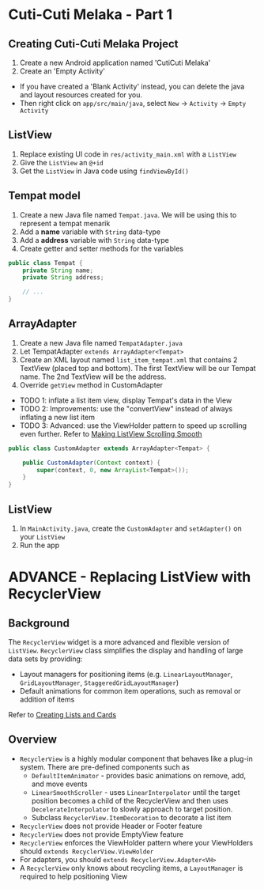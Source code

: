 # Cuti-Cuti Melaka - Part 1

## Creating Cuti-Cuti Melaka Project

1. Create a new Android application named 'CutiCuti Melaka'
2. Create an 'Empty Activity'
  - If you have created a 'Blank Activity' instead, you can delete the java and layout resources created for you.
  - Then right click on `app/src/main/java`, select `New` -> `Activity` -> `Empty Activity`

## ListView

1. Replace existing UI code in `res/activity_main.xml` with a `ListView`
2. Give the `ListView` an `@+id`
3. Get the `ListView` in Java code using `findViewById()`

## Tempat model

1. Create a new Java file named `Tempat.java`. We will be using this to represent a tempat menarik
2. Add a **name** variable with `String` data-type
3. Add a **address** variable with `String` data-type
4. Create getter and setter methods for the variables

```java
public class Tempat {
    private String name;
    private String address;

    // ...
}
```

## ArrayAdapter

1. Create a new Java file named `TempatAdapter.java`
2. Let TempatAdapter `extends ArrayAdapter<Tempat>`
3. Create an XML layout named `list_item_tempat.xml` that contains 2 TextView (placed top and bottom). The first TextView will be our Tempat name. The 2nd TextView will be the address.
4. Override `getView` method in CustomAdapter
  - TODO 1: inflate a list item view, display Tempat's data in the View
  - TODO 2: Improvements: use the "convertView" instead of always inflating a new list item
  - TODO 3: Advanced: use the ViewHolder pattern to speed up scrolling even further. Refer to [Making ListView Scrolling Smooth](https://developer.android.com/training/improving-layouts/smooth-scrolling.html#ViewHolder)

```java
public class CustomAdapter extends ArrayAdapter<Tempat> {

    public CustomAdapter(Context context) {
        super(context, 0, new ArrayList<Tempat>());
    }
}
```

## ListView

1. In `MainActivity.java`, create the `CustomAdapter` and `setAdapter()` on your `ListView`
2. Run the app

# ADVANCE - Replacing ListView with RecyclerView

## Background
The `RecyclerView` widget is a more advanced and flexible version of `ListView`. `RecyclerView` class simplifies the display and handling of large data sets by providing:
  - Layout managers for positioning items (e.g. `LinearLayoutManager`, `GridLayoutManager`, `StaggeredGridLayoutManager`)
  - Default animations for common item operations, such as removal or addition of items

Refer to [Creating Lists and Cards](https://developer.android.com/training/material/lists-cards.html#RecyclerView)

## Overview

- `RecyclerView` is a highly modular component that behaves like a plug-in system. There are pre-defined components such as
  - `DefaultItemAnimator` - provides basic animations on remove, add, and move events
  - `LinearSmoothScroller` - uses `LinearInterpolator` until the target position becomes a child of the RecyclerView and then uses `DecelerateInterpolator` to slowly approach to target position.
  - Subclass `RecyclerView.ItemDecoration` to decorate a list item
- `RecyclerView` does not provide Header or Footer feature
- `RecyclerView` does not provide EmptyView feature
- `RecyclerView` enforces the ViewHolder pattern where your ViewHolders should `extends RecyclerView.ViewHolder`
- For adapters, you should `extends RecyclerView.Adapter<VH>`
- A `RecyclerView` only knows about recycling items, a `LayoutManager` is required to help positioning View
